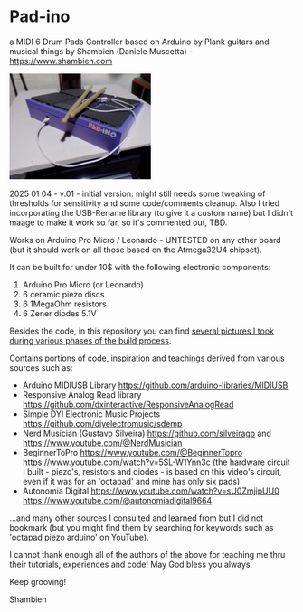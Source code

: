 # Pad-ino
a MIDI 6 Drum Pads Controller based on Arduino 
by Plank guitars and musical things by Shambien (Daniele Muscetta) - https://www.shambien.com

<img src="https://github.com/dani3l3/PadIno/blob/master/img/build-process-13.jpg?raw=true" alt="Pad-ino picture" width="250">

2025 01 04 - v.01 - initial version: might still needs some tweaking of thresholds for sensitivity and some code/comments cleanup. Also I tried incorporating the USB-Rename library (to give it a custom name) but I didn't maage to make it work so far, so it's commented out, TBD.

Works on Arduino Pro Micro / Leonardo - UNTESTED on any other board (but it should work on all those based on the Atmega32U4 chipset).

It can be built for under 10$ with the following electronic components:
1. Arduino Pro Micro (or Leonardo)
1. 6 ceramic piezo discs
1. 6 1MegaOhm resistors
1. 6 Zener diodes 5.1V

Besides the code, in this repository you can find [several pictures I took during various phases of the build process](./img/).

Contains portions of code, inspiration and teachings derived from various sources such as: 
- Arduino MIDIUSB Library https://github.com/arduino-libraries/MIDIUSB
- Responsive Analog Read library https://github.com/dxinteractive/ResponsiveAnalogRead
- Simple DYI Electronic Music Projects https://github.com/diyelectromusic/sdemp
- Nerd Musician (Gustavo Silveira) https://github.com/silveirago and https://www.youtube.com/@NerdMusician
- BeginnerToPro https://www.youtube.com/@BeginnerTopro https://www.youtube.com/watch?v=5SL-W1Ynn3c (the hardware circuit I built - piezo's, resistors and diodes - is based on this video's circuit, even if it was for an 'octapad' and mine has only six pads)
- Autonomia Digital https://www.youtube.com/watch?v=sU0ZmjipUU0 https://www.youtube.com/@autonomiadigital9664

...and many other sources I consulted and learned from but I did not bookmark (but you might find them by searching for keywords such as 'octapad piezo arduino' on YouTube).

I cannot thank enough all of the authors of the above for teaching me thru their tutorials, experiences and code! 
May God bless you always.

Keep grooving!

Shambien


